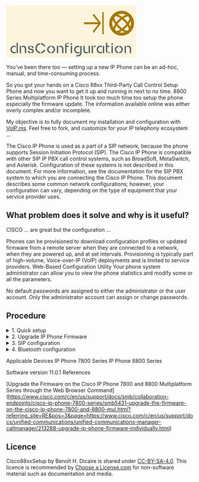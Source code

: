 ![Cisco88xxSetup logo](https://github.com/bhdicaire/Cisco88xxSetup/raw/master/img/logo.png)

You’ve been there too — setting up a new IP Phone can be an ad-hoc, manual, and time-consuming process.

So you got your hands on a Cisco 88xx Third-Party Call Control Setup Phone and now you want to get it up and running in next to no time.
8800 Series Multiplatform IP Phone 
It took too much time too setup the phone especially the firmware update. The information available online was either overly complex and/or incomplete.

My objective is to fully document my installation and configuration with [VoIP.ms](https://VoIP.ms). Feel free to fork, and customize for your IP telephony ecosystem ...

The Cisco IP Phone is used as a part of a SIP network, because the phone supports Session Initiation Protocol (SIP). The Cisco IP Phone is compatible with other SIP IP PBX call control systems, such as BroadSoft, MetaSwitch, and Asterisk.
Configuration of these systems is not described in this document. For more information, see the documentation for the SIP PBX system to which you are connecting the Cisco IP Phone.
This document describes some common network configurations; however, your configuration can vary, depending on the type of equipment that your service provider uses.


## What problem does it solve and why is it useful?

CISCO ... are great but the configuration ...

Phones can be provisioned to download configuration profiles or updated firmware from a remote server when they are connected to a network, when they are powered up, and at set intervals. Provisioning is typically part of high-volume, Voice-over-IP (VoIP) deployments and is limited to service providers.
Web-Based Configuration Utility
Your phone system administrator can allow you to view the phone statistics and modify some or all the parameters. 

No default passwords are assigned to either the administrator or the user account. Only the administrator account can assign or change passwords.

## Procedure

<details>
<summary>1. Quick setup</summary>

 This is being accomplish with the use of [homebrew](https://github.com/Homebrew/homebrew), [homebrew-cask](https://github.com/caskroom/homebrew-cask), and the Mac Apple Store CLI [(MAS)](https://github.com/mas-cli/mas).

 On the phone, press Settings > Status > Product Information, and look at the MAC address field.
 
 Access the Web-Based Configuration Utility
 Step 1 Step 2 Step 3
Access the Cisco IP Phone configuration utility from a web browser on a computer that can reach the phone on the subnetwork.

Determine the IP Address of the Phone
A DHCP server assigns the IP address, so the phone must be booted up and connected to the subnetwork.
Procedure
Step 1 Click Admin Login > advanced > Info > Status.
Step 2 Scroll to IPv4 Information. Current IP displays the IP address.

Allow Web Access to the Cisco IP Phone
To view the phone parameters, enable the configuration profile. To make changes to any of the parameters, you must be able to change the configuration profile. Your system administrator might have disabled the phone option to make the phone web user interface viewable or writable.
For more information, see the Cisco IP Phone 7800 Series and Cisco IP Phone 8800 Series Multiplatform Phones Provisioning Guide.
Procedure
Click Admin Login > Voice > System.
In the System Configuration section, set Enable Web Server to Yes.
To update the configuration profile, click Submit All Changes after you modify the fields in the phone web user interface.
The phone reboots and the changes are applied.
To clear all changes that you made during the current session (or after you last clicked Submit All Changes), click Undo All Changes. Values return to their previous settings.
 
</details>

<details>

<summary>2. Upgrade IP Phone Firmware</summary>
1. https://www.ukvoipforums.com/viewtopic.php?f=21&t=1114

CISCO 8800 SERIES XMLDEFAULT.CNF.XML FILE

https://www.cisco.com/c/en/us/support/collaboration-endpoints/ip-phone-8800-series-multiplatform-firmware/tsd-products-support-series-home.html
You now have successfully upgraded the firmware on your Cisco IP Phone 7800 Series or Cisco IP Phone 8800 Series Multiplatform phone through the Upgrade Rule in the web-based utility.
</details>
<details>
<summary>3. SIP configuration</summary>
<br>
Connect your PC to the phone using its LAN side Ethernet port marked PC.

1. Login to the *CP-88xx-3PCC Configuration Utility* web interface by entering its LAN gateway IP address into your Web Browser using its DHCP assigned address (In my case, it's 192.168.1.2).
	* By default, there are no User or Admin passwords required to connect and login
2. You will be landing on and viewing the SPA504G "Info" page, in "Basic" view if you're not using [http://192.168.168.99/admin/advanced](http://192.168.168.99/admin/advanced)

3. Connect and Login to the Phone Web Based Configuration Interface, for example 
* I had issues with Google Chrome & Microsoft Edge, I recommend Safari on MacOS

4. In the web-based utility of your IP Phone, click Voice > System

**Under System Configuration**
1. Change User and Admin Password
2. Phone-UI-user Mode, choose Yes

**Under Power Settings:**
1. Disable Back USB Port, choose Yes

**Under IPv4 settings:**
1. IP mode, choose IPv4 Only

**Under Optional Network Configuration:**
1. Host Name: 

 in the Phone-UI-User-Mode field, choose Yes. Click Submit All Changes.





Step 2	
Locate the phone that you need to set up.

Step 3	
Navigate to the Product Specific Configuration area and set the following fields:

Days Display Not Active

Display On Time

Display On Duration

Display Idle Timeout
</details>
<details>
<summary>4. Bluetooth configuration</summary>

 This is being accomplish with the use of [homebrew](https://github.com/Homebrew/homebrew), [homebrew-cask](https://github.com/caskroom/homebrew-cask), and the Mac Apple Store CLI [(MAS)](https://github.com/mas-cli/mas).

</details>


Applicable Devices
IP Phone 7800 Series
IP Phone 8800 Series

Software version
11.0.1
References

[Upgrade the Firmware on the Cisco IP Phone 7800 and 8800 Multiplatform Series through the Web Browser Command]
(https://www.cisco.com/c/en/us/support/docs/smb/collaboration-endpoints/cisco-ip-phone-7800-series/smb5431-upgrade-the-firmware-on-the-cisco-ip-phone-7800-and-8800-mul.html?referring_site=RE&pos=3&page=https://www.cisco.com/c/en/us/support/docs/unified-communications/unified-communications-manager-callmanager/213288-upgrade-ip-phone-firmware-individually.html)

## Licence

Cisco88xxSetup by Benoît H. Dicaire is shared under [CC-BY-SA-4.0](https://github.com/bhdicaire/solarized/raw/master/LICENCSE). This licence is recommended by [Choose a License.com](https://choosealicense.com/) for non-software material such as documentation and media.

